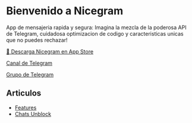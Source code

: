# Bienvenido a Nicegram

App de mensajeria rapida y segura: Imagina la mezcla de la poderosa API de Telegram, cuidadosa optimizacion de codigo y caracteristicas unicas que no puedes rechazar!


<a href="https://itunes.apple.com/app/id1457369322" target="_blank">📱 Descarga Nicegram en App Store</a>

<a href="https://t.me/nicegramapp" target="_blank">Canal de Telegram</a>

<a href="https://t.me/nicegram_es" target="_blank">Grupo de Telegram</a>


## Articulos
- [Features](/es/features)
- [Chats Unblock](/es/unblock)

#

